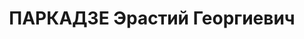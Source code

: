 ---
title: ПАРКАДЗЕ Эрастий Георгиевич
description: "Род. в 1903, г. Тбилиси, грузин. Род занятий: до ареста заведующий карьером\
  \ Каспского цементного завода. Инженер-горняк. \n  Осужден Тройкой при НКВД ГССР\
  \ 10.11.1937. Мера наказания: расстрел с конфискацией личного имущества. Дата расстрела:\
  \ 12.11.1937"
---